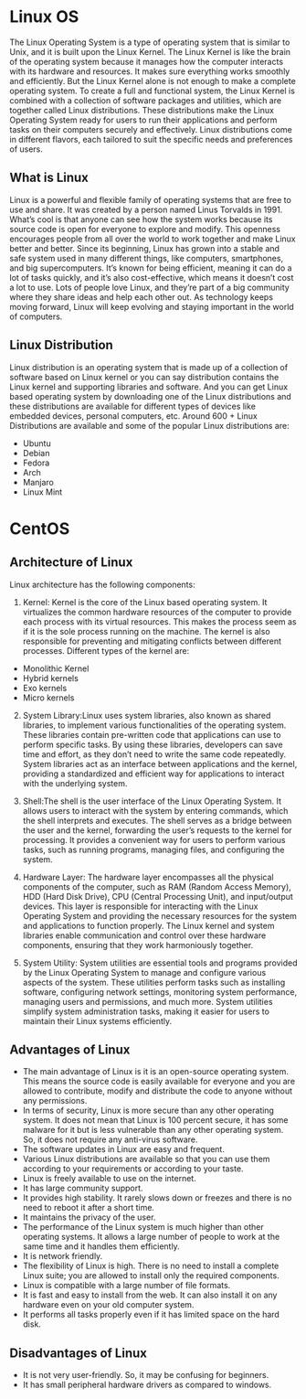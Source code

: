 # Linux OS
The Linux Operating System is a type of operating system that is similar to Unix, and it is built upon the Linux Kernel. The Linux Kernel is like the brain of the operating system because it manages how the computer interacts with its hardware and resources. It makes sure everything works smoothly and efficiently. But the Linux Kernel alone is not enough to make a complete operating system. To create a full and functional system, the Linux Kernel is combined with a collection of software packages and utilities, which are together called Linux distributions. These distributions make the Linux Operating System ready for users to run their applications and perform tasks on their computers securely and effectively. Linux distributions come in different flavors, each tailored to suit the specific needs and preferences of users.

## What is Linux
Linux is a powerful and flexible family of operating systems that are free to use and share. It was created by a person named Linus Torvalds in 1991. What’s cool is that anyone can see how the system works because its source code is open for everyone to explore and modify. This openness encourages people from all over the world to work together and make Linux better and better. Since its beginning, Linux has grown into a stable and safe system used in many different things, like computers, smartphones, and big supercomputers. It’s known for being efficient, meaning it can do a lot of tasks quickly, and it’s also cost-effective, which means it doesn’t cost a lot to use. Lots of people love Linux, and they’re part of a big community where they share ideas and help each other out. As technology keeps moving forward, Linux will keep evolving and staying important in the world of computers.

## Linux Distribution
Linux distribution is an operating system that is made up of a collection of software based on Linux kernel or you can say distribution contains the Linux kernel and supporting libraries and software. And you can get Linux based operating system by downloading one of the Linux distributions and these distributions are available for different types of devices like embedded devices, personal computers, etc. Around 600 + Linux Distributions are available and some of the popular Linux distributions are:
* Ubuntu
* Debian
* Fedora
* Arch
* Manjaro
* Linux Mint
# CentOS

## Architecture of Linux
Linux architecture has the following components: 
1. Kernel: Kernel is the core of the Linux based operating system. It virtualizes the common hardware resources of the computer to provide each process with its virtual resources. This makes the process seem as if it is the sole process running on the machine. The kernel is also responsible for preventing and mitigating conflicts between different processes. Different types of the kernel are: 
* Monolithic Kernel
* Hybrid kernels
* Exo kernels
* Micro kernels

2. System Library:Linux uses system libraries, also known as shared libraries, to implement various functionalities of the operating system. These libraries contain pre-written code that applications can use to perform specific tasks. By using these libraries, developers can save time and effort, as they don’t need to write the same code repeatedly. System libraries act as an interface between applications and the kernel, providing a standardized and efficient way for applications to interact with the underlying system.

3. Shell:The shell is the user interface of the Linux Operating System. It allows users to interact with the system by entering commands, which the shell interprets and executes. The shell serves as a bridge between the user and the kernel, forwarding the user’s requests to the kernel for processing. It provides a convenient way for users to perform various tasks, such as running programs, managing files, and configuring the system.

4. Hardware Layer: The hardware layer encompasses all the physical components of the computer, such as RAM (Random Access Memory), HDD (Hard Disk Drive), CPU (Central Processing Unit), and input/output devices. This layer is responsible for interacting with the Linux Operating System and providing the necessary resources for the system and applications to function properly. The Linux kernel and system libraries enable communication and control over these hardware components, ensuring that they work harmoniously together.
5. System Utility: System utilities are essential tools and programs provided by the Linux Operating System to manage and configure various aspects of the system. These utilities perform tasks such as installing software, configuring network settings, monitoring system performance, managing users and permissions, and much more. System utilities simplify system administration tasks, making it easier for users to maintain their Linux systems efficiently.

## Advantages of Linux
* The main advantage of Linux is it is an open-source operating system. This means the source code is easily available for everyone and you are allowed to contribute, modify and distribute the code to anyone without any permissions.
* In terms of security, Linux is more secure than any other operating system. It does not mean that Linux is 100 percent secure, it has some malware for it but is less vulnerable than any other operating system. So, it does not require any anti-virus software.
* The software updates in Linux are easy and frequent.
* Various Linux distributions are available so that you can use them according to your requirements or according to your taste.
* Linux is freely available to use on the internet.
* It has large community support.
* It provides high stability. It rarely slows down or freezes and there is no need to reboot it after a short time.
* It maintains the privacy of the user.
* The performance of the Linux system is much higher than other operating systems. It allows a large number of people to work at the same time and it handles them efficiently.
* It is network friendly.
* The flexibility of Linux is high. There is no need to install a complete Linux suite; you are allowed to install only the required components.
* Linux is compatible with a large number of file formats.
* It is fast and easy to install from the web. It can also install it on any hardware even on your old computer system.
* It performs all tasks properly even if it has limited space on the hard disk.

## Disadvantages of Linux
* It is not very user-friendly. So, it may be confusing for beginners.
* It has small peripheral hardware drivers as compared to windows.
